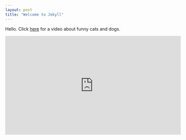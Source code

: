 ```yaml
---
layout: post
title: "Welcome to Jekyll"
---
```

Hello.
Click [here](https://www.youtube.com/watch?v=JiqhNfJYpu0) for a video about funny cats and dogs.

<iframe width="560" height="315" src="https://www.youtube.com/embed/JiqhNfJYpu0" title="YouTube video player" frameborder="0" allow="accelerometer; autoplay; clipboard-write; encrypted-media; gyroscope; picture-in-picture" allowfullscreen></iframe>
